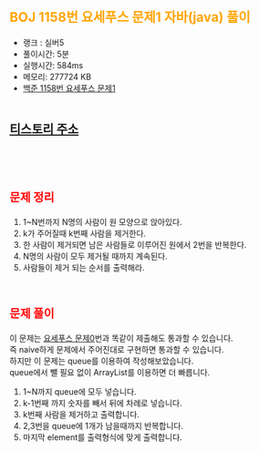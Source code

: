 # <span style="color:orange; font-size:17pt; font-weight:bold">BOJ 1158번 요세푸스 문제1 자바(java)  풀이</span>
- 랭크 : 실버5
- 풀이시간: 5분
- 실행시간: 584ms
- 메모리: 277724 KB
- [백준 1158번 요세푸스 문제1](https://www.acmicpc.net/problem/1158)
<br><br>

## [티스토리 주소](https://hoho325.tistory.com/)
<br><br>

# <span style="color: red; font-size:15pt">문제 정리</span>
1. 1~N번까지 N명의 사람이 원 모양으로 앉아있다.
2. k가 주어질때 k번째 사람을 제거한다.
3. 한 사람이 제거되면 남은 사람들로 이루어진 원에서 2번을 반복한다.
4. N명의 사람이 모두 제거될 때까지 계속된다.
5. 사람들이 제거 되는 순서를 출력해라.
<br><br>

# <span style="color: red; font-size:15pt">문제 풀이</span>
이 문제는 [요세푸스 문제0](https://www.acmicpc.net/problem/11866)번과 똑같이 제출해도 통과할 수 있습니다.  
즉 naive하게 문제에서 주어진대로 구현하면 통과할 수 있습니다.  
하지만 이 문제는 queue를 이용하여 작성해보았습니다.  
queue에서 뺄 필요 없이 ArrayList를 이용하면 더 빠릅니다.
1. 1~N까지 queue에 모두 넣습니다.
2. k-1번째 까지 숫자를 빼서 뒤에 차례로 넣습니다.
3. k번째 사람을 제거하고 출력합니다.
4. 2,3번을 queue에 1개가 남을때까지 반복합니다.
5. 마지막 element를 출력형식에 맞게 출력합니다.